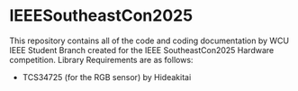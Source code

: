 # IEEESoutheastCon2025
This repository contains all of the code and coding documentation by WCU IEEE Student Branch created for the IEEE SoutheastCon2025 Hardware competition. 
Library Requirements are as follows:
- TCS34725 (for the RGB sensor) by Hideakitai
